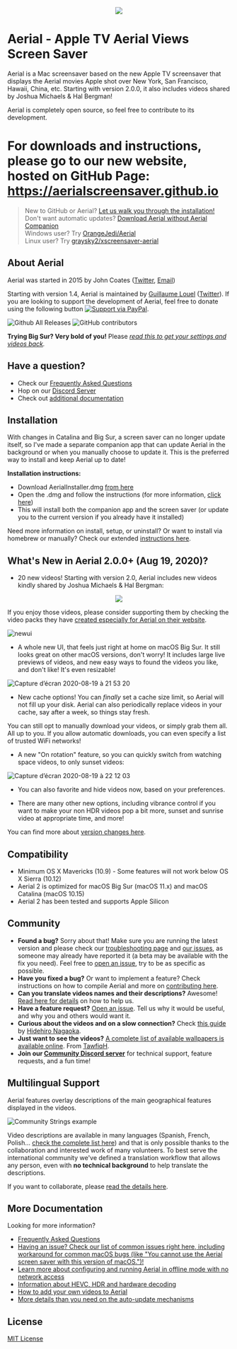 <p align="center">
  <img src="https://cloud.githubusercontent.com/assets/499192/10754100/c0e1cc4c-7c95-11e5-9d3b-842d3acc2fd5.gif">
</p>

# Aerial - Apple TV Aerial Views Screen Saver

Aerial is a Mac screensaver based on the new Apple TV screensaver that displays the Aerial movies Apple shot over New York, San Francisco, Hawaii, China, etc. Starting with version 2.0.0, it also includes videos shared by Joshua Michaels & Hal Bergman!

Aerial is completely open source, so feel free to contribute to its development.

# For downloads and instructions, please go to our new website, hosted on GitHub Page: https://aerialscreensaver.github.io

> New to GitHub or Aerial? [Let us walk you through the installation!](https://github.com/JohnCoates/Aerial/blob/master/Documentation/FAQs.md#how-do-i-install-aerial) <br>
> Don't want automatic updates? [Download Aerial without Aerial Companion](https://github.com/JohnCoates/Aerial/releases) <br>
> Windows user? Try [OrangeJedi/Aerial](https://github.com/OrangeJedi/Aerial) <br>
> Linux user? Try [graysky2/xscreensaver-aerial](https://github.com/graysky2/xscreensaver-aerial/)

## About Aerial 

Aerial was started in 2015 by John Coates ([Twitter](https://twitter.com/JohnCoatesDev), [Email](mailto:john@johncoates.me))

Starting with version 1.4, Aerial is maintained by [Guillaume Louel](https://github.com/glouel) ([Twitter](https://twitter.com/C_Wiz)). If you are looking to support the development of Aerial, feel free to donate using the following button [![Support via PayPal][paypal-button]][paypal-glouel].

[paypal-button]: https://img.shields.io/badge/Donate-PayPal-green.svg
[paypal-glouel]: https://www.paypal.me/glouel/

![Github All Releases](https://img.shields.io/github/downloads/johncoates/aerial/total.svg?maxAge=86400)
![GitHub contributors](https://img.shields.io/github/contributors/johncoates/aerial.svg?maxAge=2592000)

**Trying Big Sur? Very bold of you!** Please *[read this to get your settings and videos back](https://github.com/JohnCoates/Aerial/issues/1036).*

## Have a question?

- Check our [Frequently Asked Questions](https://github.com/JohnCoates/Aerial/blob/master/Documentation/FAQs.md)
- Hop on our [Discord Server](https://discord.gg/TPuA5WG)
- Check out [additional documentation](https://github.com/JohnCoates/Aerial#more-documentation)

## Installation

With changes in Catalina and Big Sur, a screen saver can no longer update itself, so I've made a separate companion app that can update Aerial in the background or when you manually choose to update it. This is the preferred way to install and keep Aerial up to date!

**Installation instructions:**
- Download AerialInstaller.dmg [from here](https://github.com/glouel/AerialCompanion/releases/latest) 
- Open the .dmg and follow the instructions (for more information, [click here](https://github.com/JohnCoates/Aerial/blob/master/Documentation/FAQs.md#how-do-i-install-aerial))
- This will install both the companion app and the screen saver (or update you to the current version if you already have it installed)

Need more information on install, setup, or uninstall? Or want to install via homebrew or manually? Check our extended [instructions here](Documentation/Installation.md). 

## What's New in Aerial 2.0.0+ (Aug 19, 2020)?

- 20 new videos! Starting with version 2.0, Aerial includes new videos kindly shared by Joshua Michaels & Hal Bergman: 

<p align="center">
  <a href="https://vimeo.com/453430619">
  <img src="https://user-images.githubusercontent.com/37544189/90661757-d7d77b00-e247-11ea-8b92-7301c39bfced.jpg">
  </a>
</p>

If you enjoy those videos, please consider supporting them by checking the video packs they have [created especially for Aerial on their website](https://www.jetsoncreative.com/aerial). 

![newui](https://user-images.githubusercontent.com/37544189/90673393-f6de0900-e257-11ea-8e00-4357aca4214e.jpg)

- A whole new UI, that feels just right at home on macOS Big Sur. It still looks great on other macOS versions, don't worry! It includes large live previews of videos, and new easy ways to found the videos you like, and don't like! It's even resizable!

![Capture d’écran 2020-08-19 à 21 53 20](https://user-images.githubusercontent.com/37544189/90683362-b639bc00-e266-11ea-9edb-b97a656a8fc3.png)

- New cache options! You can *finally* set a cache size limit, so Aerial will not fill up your disk. Aerial can also periodically replace videos in your cache, say after a week, so things stay fresh. 

You can still opt to manually download your videos, or simply grab them all. All up to you. If you allow automatic downloads, you can even specify a list of trusted WiFi networks!

- A new "On rotation" feature, so you can quickly switch from watching space videos, to only sunset videos: 

![Capture d’écran 2020-08-19 à 22 12 03](https://user-images.githubusercontent.com/37544189/90685367-f8b0c800-e269-11ea-85f2-fcd27428aeb7.jpg)

- You can also favorite and hide videos now, based on your preferences. 

- There are many other new options, including vibrance control if you want to make your non HDR videos pop a bit more, sunset and sunrise video at appropriate time, and more!

You can find more about [version changes here](Documentation/ChangeLog.md).

## Compatibility

- Minimum OS X Mavericks (10.9) - Some features will not work below OS X Sierra (10.12)
- Aerial 2 is optimized for macOS Big Sur (macOS 11.x) and macOS Catalina (macOS 10.15)
- Aerial 2 has been tested and supports Apple Silicon

## Community

- **Found a bug?** Sorry about that! Make sure you are running the latest version and please check our [troubleshooting page](Documentation/Troubleshooting.md) and [our issues](https://github.com/JohnCoates/Aerial/issues), as someone may already have reported it (a beta may be available with the fix you need). Feel free to [open an issue](https://github.com/JohnCoates/Aerial/issues/new), try to be as specific as possible.
- **Have you fixed a bug?** Or want to implement a feature? Check instructions on how to compile Aerial and more on [contributing here](Documentation/Contribute.md).
- **Can you translate videos names and their descriptions?** Awesome! [Read here for details](Resources/Community/Readme.md) on how to help us.
- **Have a feature request?** [Open an issue](https://github.com/JohnCoates/Aerial/issues/new). Tell us why it would be useful, and why you and others would want it.
- **Curious about the videos and on a slow connection?** Check [this guide](https://paper.dropbox.com/doc/Aerial-macOS-screen-saver-list-with-version-1.4.6-HvOeL0gNhLpqpIFgmLHaS) by [Hidehiro Nagaoka](https://github.com/hidehiro98).
- **Just want to see the videos?** [A complete list of available wallpapers  is available online](https://aerial-screensavers.netlify.com). From [TawfiqH](https://github.com/Tawfiqh/aerialWallpapers).
- **Join our [Community Discord server](https://discord.gg/TPuA5WG)** for technical support, feature requests, and a fun time!

## Multilingual Support

Aerial features overlay descriptions of the main geographical features displayed in the videos.

![Community Strings example](https://user-images.githubusercontent.com/4295/52958947-75bd6180-3395-11e9-947f-3c77d9f41928.jpg)

Video descriptions are available in many languages (Spanish, French, Polish… [check the complete list here](Resources/Community/Readme.md)) and that is only possible thanks to the collaboration and interested work of many volunteers. To best serve the international community we've defined a translation workflow that allows any person, even with **no technical background** to help translate the descriptions.

If you want to collaborate, please [read the details here](Resources/Community/Readme.md).

## More Documentation

Looking for more information?

- [Frequently Asked Questions](https://github.com/JohnCoates/Aerial/blob/master/Documentation/FAQs.md)
- [Having an issue? Check our list of common issues right here, including workaround for common macOS bugs (like "You cannot use the Aerial screen saver with this version of macOS.")!](Documentation/Troubleshooting.md)
- [Learn more about configuring and running Aerial in offline mode with no network access](Documentation/OfflineMode.md)
- [Information about HEVC, HDR and hardware decoding](Documentation/HardwareDecoding.md) 
- [How to add your own videos to Aerial](Documentation/CustomVideos.md)
- [More details than you need on the auto-update mechanisms](Documentation/AutoUpdates.md)

## License

[MIT License](https://raw.githubusercontent.com/JohnCoates/Aerial/master/LICENSE)
